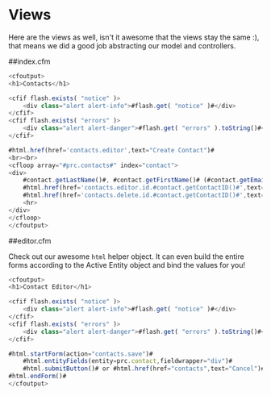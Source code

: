 # Views

Here are the views as well, isn't it awesome that the views stay the same :), that means we did a good job abstracting our model and controllers.

##index.cfm

```js
<cfoutput>
<h1>Contacts</h1>

<cfif flash.exists( "notice" )>
    <div class="alert alert-info">#flash.get( "notice" )#</div>
</cfif>
<cfif flash.exists( "errors" )>
    <div class="alert alert-danger">#flash.get( "errors" ).toString()#</div>
</cfif>

#html.href(href='contacts.editor',text="Create Contact")#
<br><br>
<cfloop array="#prc.contacts#" index="contact">
<div>
	#contact.getLastName()#, #contact.getFirstName()# (#contact.getEmail()#)<br/>
	#html.href(href='contacts.editor.id.#contact.getContactID()#',text="[ Edit ]")#
	#html.href(href='contacts.delete.id.#contact.getContactID()#',text="[ Delete ]",onclick="return confirm('Really Delete?')")#
	<hr>
</div>
</cfloop>
</cfoutput>
```

##editor.cfm

Check out our awesome `html` helper object. It can even build the entire forms according to the Active Entity object and bind the values for you!


```js
<cfoutput>
<h1>Contact Editor</h1>

<cfif flash.exists( "notice" )>
    <div class="alert alert-info">#flash.get( "notice" )#</div>
</cfif>
<cfif flash.exists( "errors" )>
    <div class="alert alert-danger">#flash.get( "errors" ).toString()#</div>
</cfif>

#html.startForm(action="contacts.save")#
	#html.entityFields(entity=prc.contact,fieldwrapper="div")#
	#html.submitButton()# or #html.href(href="contacts",text="Cancel")#
#html.endForm()#
</cfoutput>
```